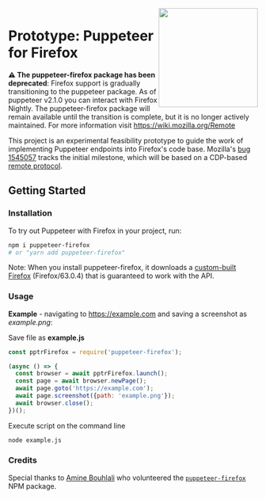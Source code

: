 <img src="https://user-images.githubusercontent.com/39191/49555713-a07b3c00-f8b5-11e8-8aba-f2d03cd83da5.png" height="200" align="right">

# Prototype: Puppeteer for Firefox

**⚠️ The puppeteer-firefox package has been deprecated**: Firefox support is gradually transitioning to the puppeteer package. As of puppeteer v2.1.0 you can interact with Firefox Nightly. The puppeteer-firefox package will remain available until the transition is complete, but it is no longer actively maintained. For more information visit https://wiki.mozilla.org/Remote

This project is an experimental feasibility prototype to guide the work of implementing Puppeteer endpoints into Firefox's code base. Mozilla's [bug 1545057](https://bugzilla.mozilla.org/show_bug.cgi?id=1545057) tracks the initial milestone, which will be based on a CDP-based [remote protocol](https://wiki.mozilla.org/Remote).

## Getting Started

### Installation

To try out Puppeteer with Firefox in your project, run:

```bash
npm i puppeteer-firefox
# or "yarn add puppeteer-firefox"
```

Note: When you install puppeteer-firefox, it downloads a [custom-built Firefox](https://github.com/puppeteer/juggler) (Firefox/63.0.4) that is guaranteed to work with the API.

### Usage

**Example** - navigating to https://example.com and saving a screenshot as *example.png*:

Save file as **example.js**

```js
const pptrFirefox = require('puppeteer-firefox');

(async () => {
  const browser = await pptrFirefox.launch();
  const page = await browser.newPage();
  await page.goto('https://example.com');
  await page.screenshot({path: 'example.png'});
  await browser.close();
})();
```

Execute script on the command line

```bash
node example.js
```

### Credits

Special thanks to [Amine Bouhlali](https://bitbucket.org/aminerop/) who volunteered the [`puppeteer-firefox`](https://www.npmjs.com/package/puppeteer-firefox) NPM package.
